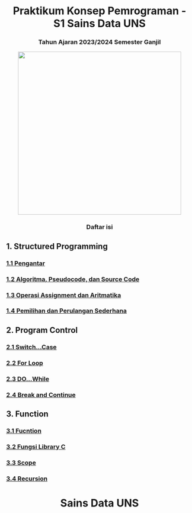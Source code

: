 <h1 align="center"> Praktikum Konsep Pemrograman - S1 Sains Data UNS </h1>
<h3 align="center"> Tahun Ajaran 2023/2024 Semester Ganjil </h3>

<p align ="center">  <img width = "440" height "248" src = "https://mir-s3-cdn-cf.behance.net/projects/404/8e6692141570489.Y3JvcCw4OTksNzAzLDYyLDUz.png" </p>

<h3 align="center"> Daftar isi </h3>

## 1. Structured Programming

### [1.1 Pengantar](/1.StructuredProgramming/1.1-Pengantar.md)
### [1.2 Algoritma, Pseudocode, dan Source Code](/1.StructuredProgramming/1.2-AlgoritmaPseudocodedanSourceCode.md)
### [1.3 Operasi Assignment dan Aritmatika](/1.StructuredProgramming/1.3-OperasiAssignmentdanAritmatika.md)
### [1.4 Pemilihan dan Perulangan Sederhana](/1.StructuredProgramming/1.4-PemilihandanPerulanganSederhana.md)

## 2. Program Control

### [2.1 Switch...Case](/2.ProgramControl/2.1-SwitchCase.md)
### [2.2 For Loop](/2.ProgramControl/2.2-ForLoop.md)
### [2.3 DO...While](/2.ProgramControl/2.3-DoWhile.md)
### [2.4 Break and Continue](/2.ProgramControl/2.4-BreakandContinue.md)

## 3. Function 

### [3.1 Fucntion](/3.Function/3.1-Function.md)
### [3.2 Fungsi Library C](/3.Function/3.2-FungsiLibraryC.md)
### [3.3 Scope](/3.Function/3.3-Scope.md)
### [3.4 Recursion](/3.Function/3.4-Recursion.md)


<h1 align="center"> Sains Data UNS </h1>
